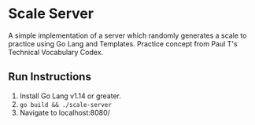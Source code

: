 # Scale Server
A simple implementation of a server which randomly generates a scale to practice using Go Lang and Templates. Practice concept from Paul T's Technical Vocabulary Codex.

## Run Instructions
1. Install Go Lang v1.14 or greater.
2. `go build && ./scale-server`
3. Navigate to localhost:8080/
